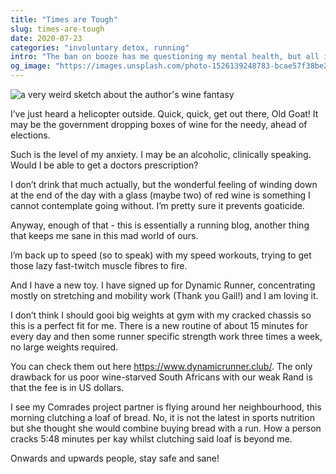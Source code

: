 ```yaml
---
title: "Times are Tough"
slug: times-are-tough
date: 2020-07-23
categories: "involuntary detox, running"
intro: "The ban on booze has me questioning my mental health, but all is not lost. Speed work makes the dream work, so I am keeping my eye on the prize, having just found a new toy to help me along."
og_image: "https://images.unsplash.com/photo-1526139248783-bcae57f38be2?ixlib=rb-1.2.1&ixid=eyJhcHBfaWQiOjExNjk0OX0&w=1200&h=630&fit=crop"
---
```


<img src="https://res.cloudinary.com/dy6grlu8z/image/upload/v1595462657/yclsftsyee4pzcliwjjj.png" alt="a very weird sketch about the author's wine fantasy" />

I’ve just heard a helicopter outside. Quick, quick, get out there, Old Goat! It may be the government dropping boxes of wine for the needy, ahead of elections.

Such is the level of my anxiety. I may be an alcoholic, clinically speaking. Would I be able to get a doctors prescription?

I don’t drink that much actually, but the wonderful feeling of winding down at the end of the day with a glass (maybe two) of red wine is something I cannot contemplate going without. I’m pretty sure it prevents goaticide.

Anyway, enough of that - this is essentially a running blog, another thing that keeps me sane in this mad world of ours.

I’m back up to speed (so to speak) with my speed workouts, trying to get those lazy fast-twitch muscle fibres to fire.

And I have a new toy. I have signed up for Dynamic Runner, concentrating mostly on stretching and mobility work (Thank you Gail!) and I am loving it.

I don’t think I should gooi big weights at gym with my cracked chassis so this is a perfect fit for me. There is a new routine of about 15 minutes for every day and then some runner specific strength work three times a week, no large weights required.

You can check them out here https://www.dynamicrunner.club/. The only drawback for us poor wine-starved South Africans with our weak Rand is that the fee is in US dollars.

I see my Comrades project partner is flying around her neighbourhood, this morning clutching a loaf of bread. No, it is not the latest in sports nutrition but she thought she would combine buying bread with a run. How a person cracks 5:48 minutes per kay whilst clutching said loaf is beyond me.

Onwards and upwards people, stay safe and sane!
